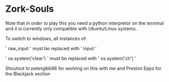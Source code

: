 # Zork-Souls



Note that in order to play this you need a python interpretor on the terminal and it is currently only compatible with Ubuntu/Linux systems. 

To switch to windows, all instances of: 

' raw_input ' must be replaced with ' input ' 

' os.system('clear') ' must be replaced with ' os.system('clr') ' 







Shoutout to petergibb96 for working on this with me and Preston Epps for the Blackjack section
